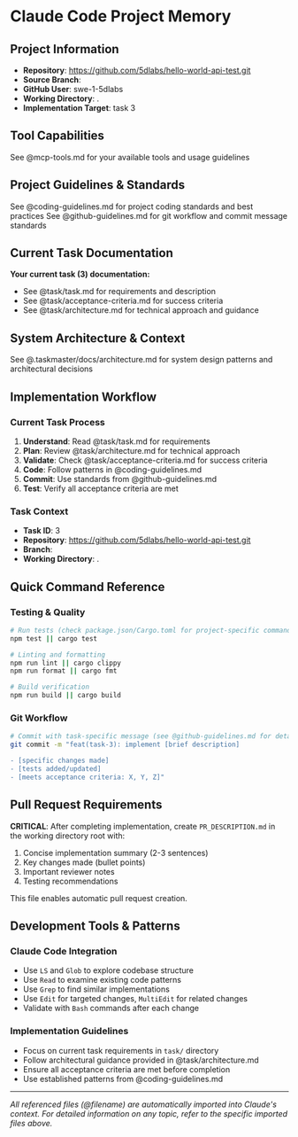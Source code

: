 
# Claude Code Project Memory

## Project Information
- **Repository**: https://github.com/5dlabs/hello-world-api-test.git
- **Source Branch**: 
- **GitHub User**: swe-1-5dlabs
- **Working Directory**: .
- **Implementation Target**: task 3

## Tool Capabilities

See @mcp-tools.md for your available tools and usage guidelines

## Project Guidelines & Standards

See @coding-guidelines.md for project coding standards and best practices
See @github-guidelines.md for git workflow and commit message standards

## Current Task Documentation

**Your current task (3) documentation:**
- See @task/task.md for requirements and description
- See @task/acceptance-criteria.md for success criteria
- See @task/architecture.md for technical approach and guidance

## System Architecture & Context

See @.taskmaster/docs/architecture.md for system design patterns and architectural decisions


## Implementation Workflow

### Current Task Process
1. **Understand**: Read @task/task.md for requirements
2. **Plan**: Review @task/architecture.md for technical approach
3. **Validate**: Check @task/acceptance-criteria.md for success criteria
4. **Code**: Follow patterns in @coding-guidelines.md
5. **Commit**: Use standards from @github-guidelines.md
6. **Test**: Verify all acceptance criteria are met

### Task Context
- **Task ID**: 3
- **Repository**: https://github.com/5dlabs/hello-world-api-test.git
- **Branch**: 
- **Working Directory**: .

## Quick Command Reference

### Testing & Quality
```bash
# Run tests (check package.json/Cargo.toml for project-specific commands)
npm test || cargo test

# Linting and formatting
npm run lint || cargo clippy
npm run format || cargo fmt

# Build verification
npm run build || cargo build
```

### Git Workflow
```bash
# Commit with task-specific message (see @github-guidelines.md for details)
git commit -m "feat(task-3): implement [brief description]

- [specific changes made]
- [tests added/updated]
- [meets acceptance criteria: X, Y, Z]"
```

## Pull Request Requirements

**CRITICAL**: After completing implementation, create `PR_DESCRIPTION.md` in the working directory root with:

1. Concise implementation summary (2-3 sentences)
2. Key changes made (bullet points)
3. Important reviewer notes
4. Testing recommendations

This file enables automatic pull request creation.

## Development Tools & Patterns

### Claude Code Integration
- Use `LS` and `Glob` to explore codebase structure
- Use `Read` to examine existing code patterns
- Use `Grep` to find similar implementations
- Use `Edit` for targeted changes, `MultiEdit` for related changes
- Validate with `Bash` commands after each change

### Implementation Guidelines
- Focus on current task requirements in `task/` directory
- Follow architectural guidance provided in @task/architecture.md
- Ensure all acceptance criteria are met before completion
- Use established patterns from @coding-guidelines.md

---

*All referenced files (@filename) are automatically imported into Claude's context. For detailed information on any topic, refer to the specific imported files above.*
